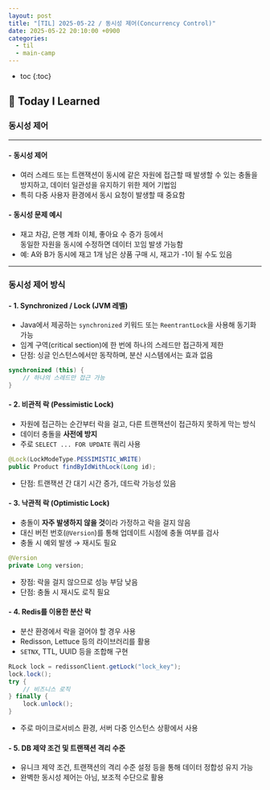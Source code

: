 ```yaml
---
layout: post
title: "[TIL] 2025-05-22 / 동시성 제어(Concurrency Control)"
date: 2025-05-22 20:10:00 +0900
categories: 
  - til
  - main-camp
---
```


* toc
{:toc}

## 📖 Today I Learned
### 동시성 제어

---

#### - **동시성 제어**
- 여러 스레드 또는 트랜잭션이 동시에 같은 자원에 접근할 때 발생할 수 있는 충돌을 방지하고, 데이터 일관성을 유지하기 위한 제어 기법임  
- 특히 다중 사용자 환경에서 동시 요청이 발생할 때 중요함

#### - **동시성 문제 예시**
- 재고 차감, 은행 계좌 이체, 좋아요 수 증가 등에서  
  동일한 자원을 동시에 수정하면 데이터 꼬임 발생 가능함  
- 예: A와 B가 동시에 재고 1개 남은 상품 구매 시, 재고가 -1이 될 수도 있음

---

### 동시성 제어 방식

#### - **1. Synchronized / Lock (JVM 레벨)**
- Java에서 제공하는 `synchronized` 키워드 또는 `ReentrantLock`을 사용해 동기화 가능  
- 임계 구역(critical section)에 한 번에 하나의 스레드만 접근하게 제한  
- 단점: 싱글 인스턴스에서만 동작하며, 분산 시스템에서는 효과 없음

```java
synchronized (this) {
    // 하나의 스레드만 접근 가능
}
```

#### - **2. 비관적 락 (Pessimistic Lock)**
- 자원에 접근하는 순간부터 락을 걸고, 다른 트랜잭션이 접근하지 못하게 막는 방식  
- 데이터 충돌을 **사전에 방지**  
- 주로 `SELECT ... FOR UPDATE` 쿼리 사용

```java
@Lock(LockModeType.PESSIMISTIC_WRITE)
public Product findByIdWithLock(Long id);
```

- 단점: 트랜잭션 간 대기 시간 증가, 데드락 가능성 있음

#### - **3. 낙관적 락 (Optimistic Lock)**
- 충돌이 **자주 발생하지 않을 것**이라 가정하고 락을 걸지 않음  
- 대신 버전 번호(`@Version`)를 통해 업데이트 시점에 충돌 여부를 검사  
- 충돌 시 예외 발생 → 재시도 필요

```java
@Version
private Long version;
```

- 장점: 락을 걸지 않으므로 성능 부담 낮음  
- 단점: 충돌 시 재시도 로직 필요

#### - **4. Redis를 이용한 분산 락**
- 분산 환경에서 락을 걸어야 할 경우 사용  
- Redisson, Lettuce 등의 라이브러리를 활용 
- `SETNX`, TTL, UUID 등을 조합해 구현

```java
RLock lock = redissonClient.getLock("lock_key");
lock.lock();
try {
    // 비즈니스 로직
} finally {
    lock.unlock();
}
```

- 주로 마이크로서비스 환경, 서버 다중 인스턴스 상황에서 사용

#### - **5. DB 제약 조건 및 트랜잭션 격리 수준**
- 유니크 제약 조건, 트랜잭션의 격리 수준 설정 등을 통해 데이터 정합성 유지 가능  
- 완벽한 동시성 제어는 아님, 보조적 수단으로 활용

<!-- --- -->

<!-- <h2> 💬 </h2> -->

<!-- <h4>  </h4> -->
